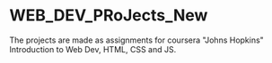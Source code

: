 # WEB_DEV_PRoJects_New
The projects are made as assignments for coursera "Johns Hopkins" Introduction to Web Dev, HTML, CSS and JS. 
